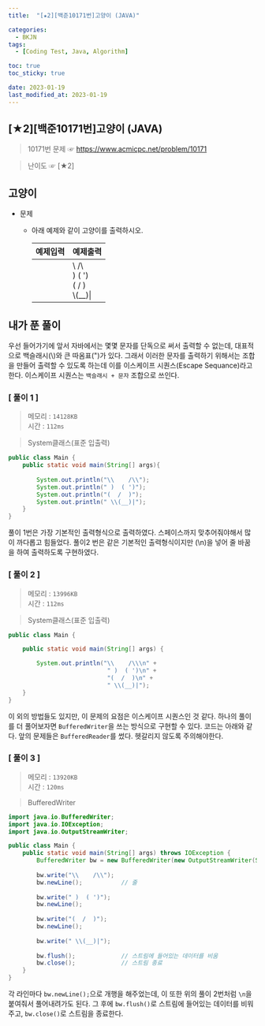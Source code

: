```yaml
---
title:  "[★2][백준10171번]고양이 (JAVA)" 

categories:
  - BKJN
tags:
  - [Coding Test, Java, Algorithm]

toc: true
toc_sticky: true

date: 2023-01-19
last_modified_at: 2023-01-19
---
```

[★2][백준10171번]고양이 (JAVA)
----
> 10171번 문제 ☞ <https://www.acmicpc.net/problem/10171>  

> 난이도 ☞ [★2]
  
## 고양이  
  
- 문제
  - 아래 예제와 같이 고양이를 출력하시오.
  
	|예제입력|예제출력|
	|:--|--|
	||\    /\\<br> )  ( ')<br>(  /  )<br> \\(__)\||
  
## 내가 푼 풀이
  
  우선 들어가기에 앞서 자바에서는 몇몇 문자를 단독으로 써서 출력할 수 없는데, 대표적으로 백슬래시(\\)와 큰 따옴표(")가 있다. 그래서 이러한 문자를 출력하기 위해서는 조합을 만들어 출력할 수 있도록 하는데 이를 이스케이프 시퀀스(Escape Sequance)라고 한다. 이스케이프 시퀀스는 `백슬래시 + 문자` 조합으로 쓰인다.

### [ 풀이 1 ]  
>메모리 : `14128KB`  
>시간 : `112ms`  

> System클래스(표준 입출력)  
  
```java
public class Main {
    public static void main(String[] args){
        
        System.out.println("\\    /\\");
        System.out.println(" )  ( ')");
        System.out.println("(  /  )");
        System.out.println(" \\(__)|");
    }
}
```
풀이 1번은 가장 기본적인 출력형식으로 출력하였다. 스페이스까지 맞추어줘야해서 많이 까다롭고 힘들었다. 풀이2 번은 같은 기본적인 출력형식이지만 (\n)을 넣어 줄 바꿈을 하여 출력하도록 구현하였다.

### [ 풀이 2 ]  
>메모리 : `13996KB`  
>시간 : `112ms`  
  
> System클래스(표준 입출력)  
  
```java
public class Main {

	public static void main(String[] args) {

		System.out.println("\\    /\\\n" +
							" )  ( ')\n" +
							"(  /  )\n" +
							" \\(__)|");
	}
}
```
이 외의 방법들도 있지만, 이 문제의 요점은 이스케이프 시퀀스인 것 같다. 하나의 풀이를 더 풀어보자면 `BufferedWriter`을 쓰는 방식으로 구현할 수 있다. 코드는 아래와 같다. 앞의 문제들은 `BufferedReader`를 썼다. 헷갈리지 않도록 주의해야한다.

### [ 풀이 3 ]  
>메모리 : `13920KB`  
>시간 : `120ms`  
  
> BufferedWriter  

```java
import java.io.BufferedWriter;
import java.io.IOException;
import java.io.OutputStreamWriter;

public class Main {
	public static void main(String[] args) throws IOException {
		BufferedWriter bw = new BufferedWriter(new OutputStreamWriter(System.out));
		
		bw.write("\\    /\\");
		bw.newLine();			// 줄
		
		bw.write(" )  ( ')");
		bw.newLine();
		
		bw.write("(  /  )");
		bw.newLine();
		
		bw.write(" \\(__)|");
				
		bw.flush();				// 스트림에 들어있는 데이터를 비움
		bw.close();				// 스트림 종료
	}
}
```
각 라인마다 `bw.newLine();`으로 개행을 해주었는데, 이 또한 위의 풀이 2번처럼 `\n`을 붙여줘서 풀어내려가도 된다. 그 후에 `bw.flush()`로 스트림에 들어있는 데이터를 비워주고, `bw.close()`로 스트림을 종료한다.